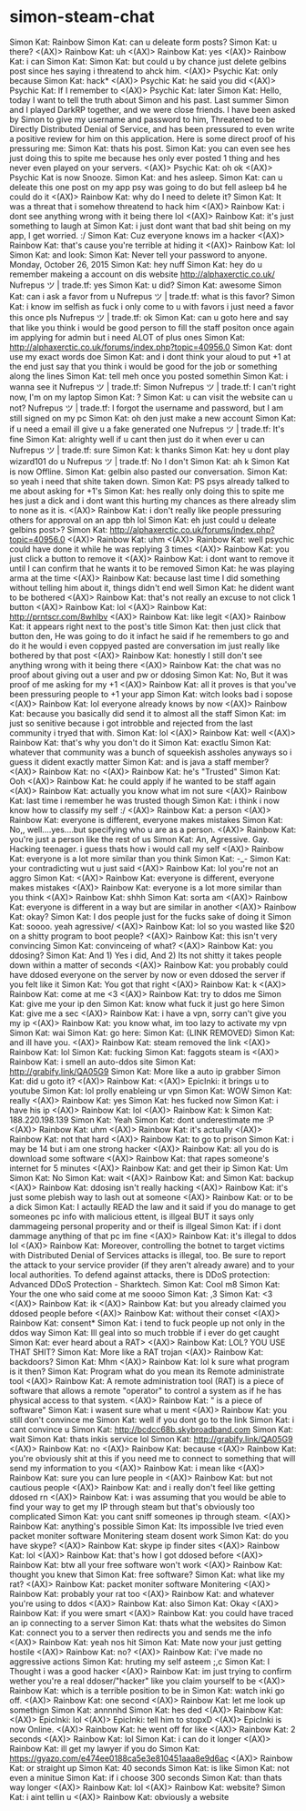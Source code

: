 # simon-steam-chat
Simon Kat: Rainbow Simon Kat: can u deleate form posts? Simon Kat: u there? &lt;(AX)> Rainbow Kat: uh &lt;(AX)> Rainbow Kat: yes &lt;(AX)> Rainbow Kat: i can Simon Kat: Simon Kat: but could u by chance just delete gelbins post since hes saying i threatend to ahck him. &lt;(AX)> Psychic Kat: only because Simon Kat: hack* &lt;(AX)> Psychic Kat: he said you did &lt;(AX)> Psychic Kat: If I remember to &lt;(AX)> Psychic Kat: later Simon Kat: Hello, today I want to tell the truth about Simon and his past. Last summer Simon and I played DarkRP together, and we were close friends. I have been asked by Simon to give my username and password to him, Threatened to be Directly Distributed Denial of Service, and has been pressured to even write a positive review for him on this application. Here is some direct proof of his pressuring me: Simon Kat: thats his post. Simon Kat: you can even see hes just doing this to spite me because hes only ever posted 1 thing and hes never even played on your servers. &lt;(AX)> Psychic Kat: oh ok &lt;(AX)> Psychic Kat is now Snooze. Simon Kat: and hes asleep. Simon Kat: can u deleate this one post on my app psy was going to do but fell asleep b4 he could do it &lt;(AX)> Rainbow Kat: why do I need to delete it? Simon Kat: It was a threat that i somehow threatend to hack him &lt;(AX)> Rainbow Kat: i dont see anything wrong with it being there lol &lt;(AX)> Rainbow Kat: it's just something to laugh at Simon Kat: i just dont want that bad shit being on my app, I get worried. :/ Simon Kat: Cuz everyone knows im a hacker &lt;(AX)> Rainbow Kat: that's cause you're terrible at hiding it &lt;(AX)> Rainbow Kat: lol Simon Kat: and look: Simon Kat: Never tell your password to anyone. Monday, October 26, 2015 Simon Kat: hey nuff Simon Kat: hey do u remember makeing a account on dis website http://alphaxerctic.co.uk/ Nufrepus ツ | trade.tf: yes Simon Kat: u did? Simon Kat: awesome Simon Kat: can i ask a favor from u Nufrepus ツ | trade.tf: what is this favor? Simon Kat: i know im selfish as fuck i only come to u with favors i just need a favor this once pls Nufrepus ツ | trade.tf: ok Simon Kat: can u goto here and say that like you think i would be good person to fill the staff positon once again im applying for admin but i need ALOT of plus ones Simon Kat: http://alphaxerctic.co.uk/forums/index.php?topic=40956.0 Simon Kat: dont use my exact words doe Simon Kat: and i dont think your aloud to put +1 at the end just say that you think i would be good for the job or something along the lines Simon Kat: tell meh once you posted somethin Simon Kat: i wanna see it Nufrepus ツ | trade.tf: Simon Nufrepus ツ | trade.tf: I can't right now, I'm on my laptop Simon Kat: ? Simon Kat: u can visit the website can u not? Nufrepus ツ | trade.tf: I forgot the username and password, but I am still signed on my pc Simon Kat: oh den just make a new account Simon Kat: if u need a email ill give u a fake generated one Nufrepus ツ | trade.tf: It's fine Simon Kat: alrighty well if u cant then just do it when ever u can Nufrepus ツ | trade.tf: sure Simon Kat: k thanks Simon Kat: hey u dont play wizard101 do u Nufrepus ツ | trade.tf: No I don't Simon Kat: ah k Simon Kat is now Offline. Simon Kat: gelbin also pasted our conversation. Simon Kat: so yeah i need that shite taken down. Simon Kat: PS psys already talked to me about asking for +1's Simon Kat: hes really only doing this to spite me hes just a dick and i dont want this hurting my chances as there already slim to none as it is. &lt;(AX)> Rainbow Kat: i don't really like people pressuring others for approval on an app tbh lol Simon Kat: eh just could u deleate gelbins post>? Simon Kat: http://alphaxerctic.co.uk/forums/index.php?topic=40956.0 &lt;(AX)> Rainbow Kat: uhm &lt;(AX)> Rainbow Kat: well psychic could have done it while he was replying 3 times &lt;(AX)> Rainbow Kat: you just click a button to remove it &lt;(AX)> Rainbow Kat: i dont want to remove it until I can confirm that he wants it to be removed Simon Kat: he was playing arma at the time &lt;(AX)> Rainbow Kat: because last time I did something without telling him about it, things didn't end well Simon Kat: he dident want to be bothered &lt;(AX)> Rainbow Kat: that's not really an excuse to not click 1 button &lt;(AX)> Rainbow Kat: lol &lt;(AX)> Rainbow Kat: http://prntscr.com/8whlbv &lt;(AX)> Rainbow Kat: like legit &lt;(AX)> Rainbow Kat: it appears right next to the post's title Simon Kat: then just click that button den, He was going to do it infact he said if he remembers to go and do it he would i even coppyed pasted are conversation im just really like bothered by that post &lt;(AX)> Rainbow Kat: honestly I still don't see anything wrong with it being there &lt;(AX)> Rainbow Kat: the chat was no proof about giving out a user and pw or ddosing Simon Kat: No, But it was proof of me asking for my +1 &lt;(AX)> Rainbow Kat: all it proves is that you've been pressuring people to +1 your app Simon Kat: witch looks bad i sopose &lt;(AX)> Rainbow Kat: lol everyone already knows by now &lt;(AX)> Rainbow Kat: because you basically did send it to almost all the staff Simon Kat: im just so senitive because i got introbble and rejected from the last community i tryed that with. Simon Kat: lol &lt;(AX)> Rainbow Kat: well &lt;(AX)> Rainbow Kat: that's why you don't do it Simon Kat: exactlu Simon Kat: whatever that community was a bunch of squeekish assholes anyways so i guess it dident exactly matter Simon Kat: and is java a staff member? &lt;(AX)> Rainbow Kat: no &lt;(AX)> Rainbow Kat: he's "Trusted" Simon Kat: Ooh &lt;(AX)> Rainbow Kat: he could apply if he wanted to be staff again &lt;(AX)> Rainbow Kat: actually you know what im not sure &lt;(AX)> Rainbow Kat: last time i remember he was trusted though Simon Kat: i think i now know how to classify my self :/ &lt;(AX)> Rainbow Kat: a person &lt;(AX)> Rainbow Kat: everyone is different, everyone makes mistakes Simon Kat: No,, well....yes....but specifying who u are as a person. &lt;(AX)> Rainbow Kat: you're just a person like the rest of us Simon Kat: An, Agressive. Gay. Hacking teenager. i guess thats how i would call my self &lt;(AX)> Rainbow Kat: everyone is a lot more similar than you think Simon Kat: -_- Simon Kat: your contradicting wut u just said &lt;(AX)> Rainbow Kat: lol you're not an aggro Simon Kat: &lt;(AX)> Rainbow Kat: everyone is different, everyone makes mistakes         &lt;(AX)> Rainbow Kat: everyone is a lot more similar than you think &lt;(AX)> Rainbow Kat: shhh Simon Kat: sorta am &lt;(AX)> Rainbow Kat: everyone is different in a way but are similar in another &lt;(AX)> Rainbow Kat: okay? Simon Kat: I dos people just for the fucks sake of doing it Simon Kat: soooo. yeah agressive/ &lt;(AX)> Rainbow Kat: lol so you wasted like $20 on a shitty program to boot people? &lt;(AX)> Rainbow Kat: this isn't very convincing Simon Kat: convinceing of what? &lt;(AX)> Rainbow Kat: you ddosing? Simon Kat: And 1) Yes i did, And 2) Its not shitty it takes people down within a matter of seconds &lt;(AX)> Rainbow Kat: you probably could have ddosed everyone on the server by now or even ddosed the server if you felt like it Simon Kat: You got that right &lt;(AX)> Rainbow Kat: k &lt;(AX)> Rainbow Kat: come at me &lt;3 &lt;(AX)> Rainbow Kat: try to ddos me Simon Kat: give me your ip den Simon Kat: know what fuck it just go here Simon Kat: give me a sec &lt;(AX)> Rainbow Kat: i have a vpn, sorry can't give you my ip &lt;(AX)> Rainbow Kat: you know what, im too lazy to activate my vpn Simon Kat: wai Simon Kat: go here: Simon Kat: {LINK REMOVED} Simon Kat: and ill have you. &lt;(AX)> Rainbow Kat: steam removed the link &lt;(AX)> Rainbow Kat: lol Simon Kat: fucking Simon Kat: faggots steam is &lt;(AX)> Rainbow Kat: i smell an auto-ddos site Simon Kat: http://grabify.link/QA05G9 Simon Kat: More like a auto ip grabber Simon Kat: did u goto it? &lt;(AX)> Rainbow Kat: &lt;(AX)> EpicInki: it brings u to youtube Simon Kat: lol prolly enableing ur vpn Simon Kat: WOW Simon Kat: really &lt;(AX)> Rainbow Kat: yes Simon Kat: hes fucked now Simon Kat: i have his ip &lt;(AX)> Rainbow Kat: lol &lt;(AX)> Rainbow Kat: k Simon Kat: 188.220.198.139 Simon Kat: Yeah Simon Kat: dont underestimate me :P &lt;(AX)> Rainbow Kat: uhm &lt;(AX)> Rainbow Kat: it's actually &lt;(AX)> Rainbow Kat: not that hard &lt;(AX)> Rainbow Kat: to go to prison Simon Kat: i may be 14 but i am one strong hacker &lt;(AX)> Rainbow Kat: all you do is download some software &lt;(AX)> Rainbow Kat: that rapes someone's internet for 5 minutes &lt;(AX)> Rainbow Kat: and get their ip Simon Kat: Um Simon Kat: No Simon Kat: wait &lt;(AX)> Rainbow Kat: and Simon Kat: backup &lt;(AX)> Rainbow Kat: ddosing isn't really hacking &lt;(AX)> Rainbow Kat: it's just some plebish way to lash out at someone &lt;(AX)> Rainbow Kat: or to be a dick Simon Kat: I actaully READ the law and it said if you do manage to get someones pc info with malicious ettent, is illgeal BUT it says only dammageing personal properity and or theif is illgeal Simon Kat: if i dont dammage anything of that pc im fine &lt;(AX)> Rainbow Kat: it's illegal to ddos lol &lt;(AX)> Rainbow Kat: Moreover, controlling the botnet to target victims with Distributed Denial of Services attacks is illegal, too. Be sure to report the attack to your service provider (if they aren't already aware) and to your local authorities. To defend against attacks, there is DDoS protection: Advanced DDoS Protection - Sharktech. Simon Kat: Cool m8 Simon Kat: Your the one who said come at me soooo Simon Kat: ,3 Simon Kat: &lt;3 &lt;(AX)> Rainbow Kat: ik &lt;(AX)> Rainbow Kat: but you already claimed you ddosed people before &lt;(AX)> Rainbow Kat: without their conset &lt;(AX)> Rainbow Kat: consent* Simon Kat: i tend to fuck people up not only in the ddos way Simon Kat: Ill geal into so much trobble if i ever do get caught Simon Kat: ever heard about a RAT> &lt;(AX)> Rainbow Kat: LOL? YOU USE THAT SHIT? Simon Kat: More like a RAT trojan &lt;(AX)> Rainbow Kat: backdoors? Simon Kat: Mhm &lt;(AX)> Rainbow Kat: lol k sure what program is it then? Simon Kat: Program what do you mean its Remote administrate tool &lt;(AX)> Rainbow Kat: A remote administration tool (RAT) is a piece of software that allows a remote "operator" to control a system as if he has physical access to that system. &lt;(AX)> Rainbow Kat: " is a piece of software" Simon Kat: i wasent sure what u ment &lt;(AX)> Rainbow Kat: you still don't convince me Simon Kat: well if you dont go to the link Simon Kat: i cant convince u Simon Kat: http://bcdcc68b.skybroadband.com Simon Kat: wait Simon Kat: thats inkis service lol Simon Kat: http://grabify.link/QA05G9 &lt;(AX)> Rainbow Kat: no &lt;(AX)> Rainbow Kat: because &lt;(AX)> Rainbow Kat: you're obviously shit at this if you need me to connect to something that will send my information to you &lt;(AX)> Rainbow Kat: i mean like &lt;(AX)> Rainbow Kat: sure you can lure people in &lt;(AX)> Rainbow Kat: but not cautious people &lt;(AX)> Rainbow Kat: and i really don't feel like getting ddosed rn &lt;(AX)> Rainbow Kat: i was assuming that you would be able to find your way to get my IP through steam but that's obviously too complicated Simon Kat: you cant sniff someones ip through steam. &lt;(AX)> Rainbow Kat: anything's possible Simon Kat: Its impossible Ive tried even packet moniter software Monitering steam dosent work Simon Kat: do you have skype? &lt;(AX)> Rainbow Kat: skype ip finder sites &lt;(AX)> Rainbow Kat: lol &lt;(AX)> Rainbow Kat: that's how I got ddosed before &lt;(AX)> Rainbow Kat: btw all your free software won't work &lt;(AX)> Rainbow Kat: thought you knew that Simon Kat: free software? Simon Kat: what like my rat? &lt;(AX)> Rainbow Kat: packet moniter software Monitering &lt;(AX)> Rainbow Kat: probably your rat too &lt;(AX)> Rainbow Kat: and whatever you're using to ddos &lt;(AX)> Rainbow Kat: also Simon Kat: Okay &lt;(AX)> Rainbow Kat: if you were smart &lt;(AX)> Rainbow Kat: you could have traced an ip connecting to a server Simon Kat: thats what the websites do Simon Kat: connect you to a server then redirects you and sends me the info &lt;(AX)> Rainbow Kat: yeah nos hit Simon Kat: Mate now your just getting hostile &lt;(AX)> Rainbow Kat: no? &lt;(AX)> Rainbow Kat: i've made no aggressive actions Simon Kat: hruting my self asteem ;,c Simon Kat: I Thought i was a good hacker &lt;(AX)> Rainbow Kat: im just trying to confirm wether you're a real ddoser/"hacker" like you claim yourself to be &lt;(AX)> Rainbow Kat: which is a terrible position to be in Simon Kat: watch inki go off. &lt;(AX)> Rainbow Kat: one second &lt;(AX)> Rainbow Kat: let me look up somethign Simon Kat: annnnhd Simon Kat: hes ded &lt;(AX)> Rainbow Kat: &lt;(AX)> EpicInki: lol &lt;(AX)> EpicInki: tell him to stopxD &lt;(AX)> EpicInki is now Online. &lt;(AX)> Rainbow Kat: he went off for like &lt;(AX)> Rainbow Kat: 2 seconds &lt;(AX)> Rainbow Kat: lol Simon Kat: i can do it longer &lt;(AX)> Rainbow Kat: ill get my lawyer if you do Simon Kat: https://gyazo.com/e474ee0188ca5e3e810451aaa8e9d6ac &lt;(AX)> Rainbow Kat: or straight up Simon Kat: 40 seconds Simon Kat: is like Simon Kat: not even a minitue Simon Kat: if i choose 300 seconds Simon Kat: than thats way longer &lt;(AX)> Rainbow Kat: lol &lt;(AX)> Rainbow Kat: website? Simon Kat: i aint tellin u &lt;(AX)> Rainbow Kat: obviously a website
